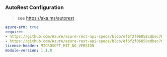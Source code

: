 ### AutoRest Configuration

> see https://aka.ms/autorest

``` yaml
azure-arm: true
require:
- https://github.com/Azure/azure-rest-api-specs/blob/ef6f2f06858cdbec7684968e1a54c7610da97dbb/specification/batch/resource-manager/readme.md
- https://github.com/Azure/azure-rest-api-specs/blob/ef6f2f06858cdbec7684968e1a54c7610da97dbb/specification/batch/resource-manager/readme.go.md
license-header: MICROSOFT_MIT_NO_VERSION
module-version: 1.1.0
```